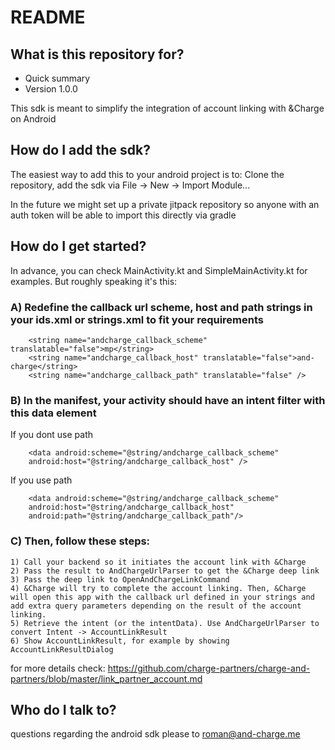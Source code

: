 # README #

## What is this repository for? ##

* Quick summary
* Version 1.0.0

This sdk is meant to simplify the integration of account linking with &Charge on Android

## How do I add the sdk? ##

The easiest way to add this to your android project is to: Clone the repository, add the sdk via File -> New -> Import Module...

In the future we might set up a private jitpack repository so anyone with an auth token will be able to import this directly via gradle

## How do I get started? ##

In advance, you can check MainActivity.kt and SimpleMainActivity.kt for examples.
But roughly speaking it's this:

### A) Redefine the callback url scheme, host and path strings in your ids.xml or strings.xml to fit your requirements ###

        <string name="andcharge_callback_scheme" translatable="false">mp</string>
        <string name="andcharge_callback_host" translatable="false">and-charge</string>
        <string name="andcharge_callback_path" translatable="false" />

### B) In the manifest, your activity should have an intent filter with this data element ###

If you dont use path

        <data android:scheme="@string/andcharge_callback_scheme"
        android:host="@string/andcharge_callback_host" />
		
If you use path

        <data android:scheme="@string/andcharge_callback_scheme"
        android:host="@string/andcharge_callback_host"
        android:path="@string/andcharge_callback_path"/>
		
### C) Then, follow these steps: ###
		
	1) Call your backend so it initiates the account link with &Charge
    2) Pass the result to AndChargeUrlParser to get the &Charge deep link
	3) Pass the deep link to OpenAndChargeLinkCommand
    4) &Charge will try to complete the account linking. Then, &Charge will open this app with the callback url defined in your strings and add extra query parameters depending on the result of the account linking. 
	5) Retrieve the intent (or the intentData). Use AndChargeUrlParser to convert Intent -> AccountLinkResult
    6) Show AccountLinkResult, for example by showing AccountLinkResultDialog
	
for more details check:
https://github.com/charge-partners/charge-and-partners/blob/master/link_partner_account.md

## Who do I talk to? ##

questions regarding the android sdk please to
roman@and-charge.me
